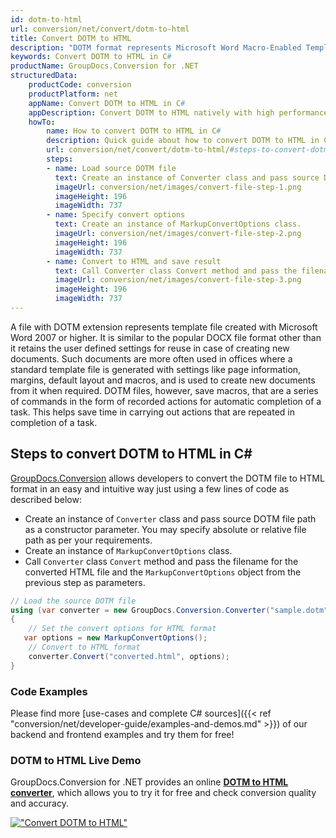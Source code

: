 ```yaml
---
id: dotm-to-html
url: conversion/net/convert/dotm-to-html
title: Convert DOTM to HTML
description: "DOTM format represents Microsoft Word Macro-Enabled Template with .dotm extension. Learn how to convert DOTM to HTML file programmatically in C# language using GroupDocs.Conversion for .NET library."
keywords: Convert DOTM to HTML in C#
productName: GroupDocs.Conversion for .NET
structuredData:
    productCode: conversion
    productPlatform: net
    appName: Convert DOTM to HTML in C#
    appDescription: Convert DOTM to HTML natively with high performance using C# language and server side GroupDocs.Conversion for .NET APIs, without the use of any software like Microsoft or Open Office.
    howTo:
        name: How to convert DOTM to HTML in C# 
        description: Quick guide about how to convert DOTM to HTML in C# with high performance and accuracy.
        url: conversion/net/convert/dotm-to-html/#steps-to-convert-dotm-to-html-in-c
        steps:
        - name: Load source DOTM file 
          text: Create an instance of Converter class and pass source DOTM file path as a constructor parameter. You may specify absolute or relative file path as per your requirements. 
          imageUrl: conversion/net/images/convert-file-step-1.png
          imageHeight: 196
          imageWidth: 737
        - name: Specify convert options 
          text: Create an instance of MarkupConvertOptions class.
          imageUrl: conversion/net/images/convert-file-step-2.png
          imageHeight: 196
          imageWidth: 737
        - name: Convert to HTML and save result 
          text: Call Converter class Convert method and pass the filename for the converted HTML file and the MarkupConvertOptions object from the previous step as parameters.
          imageUrl: conversion/net/images/convert-file-step-3.png
          imageHeight: 196
          imageWidth: 737
---
```


A file with DOTM extension represents template file created with Microsoft Word 2007 or higher. It is similar to the popular DOCX file format other than it retains the user defined settings for reuse in case of creating new documents. Such documents are more often used in offices where a standard template file is generated with settings like page information, margins, default layout and macros, and is used to create new documents from it when required. DOTM files, however, save macros, that are a series of commands in the form of recorded actions for automatic completion of a task. This helps save time in carrying out actions that are repeated in completion of a task.

## Steps to convert DOTM to HTML in C#

[GroupDocs.Conversion](https://products.groupdocs.com/conversion/net) allows developers to convert the DOTM file to HTML format in an easy and intuitive way just using a few lines of code as described below:

* Create an instance of `Converter` class and pass source DOTM file path as a constructor parameter. You may specify absolute or relative file path as per your requirements. 
* Create an instance of `MarkupConvertOptions` class.
* Call `Converter` class `Convert` method and pass the filename for the converted HTML file and the `MarkupConvertOptions` object from the previous step as parameters.

```csharp
// Load the source DOTM file
using (var converter = new GroupDocs.Conversion.Converter("sample.dotm"))
{
    // Set the convert options for HTML format
   var options = new MarkupConvertOptions();
    // Convert to HTML format
    converter.Convert("converted.html", options);
}
```

### Code Examples

Please find more [use-cases and complete C# sources]({{< ref "conversion/net/developer-guide/examples-and-demos.md" >}}) of our backend and frontend examples and try them for free!

### DOTM to HTML Live Demo

GroupDocs.Conversion for .NET provides an online [**DOTM to HTML converter**](https://products.groupdocs.app/conversion/dotm-to-html), which allows you to try it for free and check conversion quality and accuracy.

[!["Convert DOTM to HTML"](conversion/net/images/convert-to-html/convert-dotm-to-html.png)](https://products.groupdocs.app/conversion/dotm-to-html)